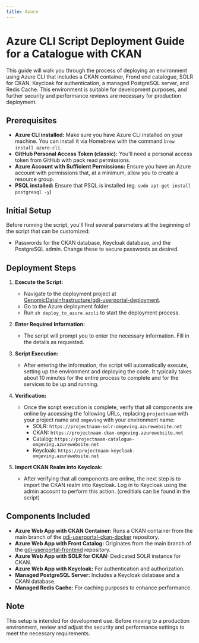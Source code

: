 ```yaml
---
title: Azure
---
```

<!--
SPDX-FileCopyrightText: 2024 PNED G.I.E.

SPDX-License-Identifier: CC-BY-4.0
-->

# Azure CLI Script Deployment Guide for a Catalogue with CKAN

This guide will walk you through the process of deploying an environment using Azure CLI that includes a CKAN container, Frond end catalogue, SOLR for CKAN, Keycloak for authentication, a managed PostgreSQL server, and Redis Cache. This environment is suitable for development purposes, and further security and performance reviews are necessary for production deployment.

## Prerequisites

- **Azure CLI installed:** Make sure you have Azure CLI installed on your machine. You can install it via Homebrew with the command `brew install azure-cli`.
- **GitHub Personal Access Token (classic):** You'll need a personal access token from GitHub with pack read permissions.
- **Azure Account with Sufficient Permissions:** Ensure you have an Azure account with permissions that, at a minimum, allow you to create a resource group.
- **PSQL installed:** Ensure that PSQL is installed  (eg. `sudo apt-get install postgresql -y`)

## Initial Setup

Before running the script, you'll find several parameters at the beginning of the script that can be customized:
- Passwords for the CKAN database, Keycloak database, and the PostgreSQL admin. Change these to secure passwords as desired.

## Deployment Steps

1. **Execute the Script:**
   - Navigate to the deployment project at [GenomicDataInfrastructure/gdi-userportal-deployment](https://github.com/GenomicDataInfrastructure/gdi-userportal-deployment).
   - Go to the Azure deployment folder
   - Run `sh deploy_to_azure.azcli` to start the deployment process.

2. **Enter Required Information:**
   - The script will prompt you to enter the necessary information. Fill in the details as requested.

3. **Script Execution:**
   - After entering the information, the script will automatically execute, setting up the environment and deploying the code. It typically takes about 10 minutes for the entire process to complete and for the services to be up and running.

4. **Verification:**
   - Once the script execution is complete, verify that all components are online by accessing the following URLs, replacing `projectnaam` with your project name and `omgeving` with your environment name:
     - SOLR: `https://projectnaam-solr-omgeving.azurewebsite.net`
     - CKAN: `https://projectnaam-ckan-omgeving.azurewebsite.net`
     - Catalog: `https://projectnaam-catalogue-omgeving.azurewebsite.net`
     - Keycloak: `https://projectnaam-keycloak-omgeving.azurewebsite.net`

5. **Import CKAN Realm into Keycloak:**
   - After verifying that all components are online, the next step is to import the CKAN realm into Keycloak. Log in to Keycloak using the admin account to perform this action. (creditials can be found in the script)

## Components Included

- **Azure Web App with CKAN Container:** Runs a CKAN container from the main branch of the [gdi-userportal-ckan-docker](https://github.com/GenomicDataInfrastructure/gdi-userportal-ckan-docker) repository.
- **Azure Web App with Front Catalog:** Originates from the main branch of the [gdi-userportal-frontend](https://github.com/GenomicDataInfrastructure/gdi-userportal-frontend) repository.
- **Azure Web App with SOLR for CKAN:** Dedicated SOLR instance for CKAN.
- **Azure Web App with Keycloak:** For authentication and authorization.
- **Managed PostgreSQL Server:** Includes a Keycloak database and a CKAN database.
- **Managed Redis Cache:** For caching purposes to enhance performance.

## Note

This setup is intended for development use. Before moving to a production environment, review and adjust the security and performance settings to meet the necessary requirements.

